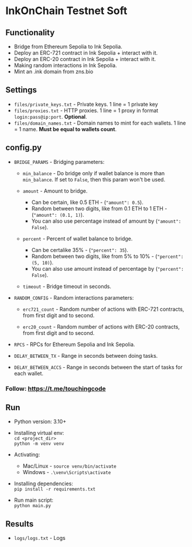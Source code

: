 # InkOnChain Testnet Soft

## Functionality
- Bridge from Ethereum Sepolia to Ink Sepolia.
- Deploy an ERC-721 contract in Ink Sepolia + interact with it.
- Deploy an ERC-20 contract in Ink Sepolia + interact with it.
- Making random interactions in Ink Sepolia.
- Mint an .ink domain from zns.bio

## Settings
- `files/private_keys.txt` - Private keys. 1 line = 1 private key
- `files/proxies.txt` - HTTP proxies. 1 line = 1 proxy in format `login:pass@ip:port`. **Optional**.
- `files/domain_names.txt` - Domain names to mint for each wallets. 1 line = 1 name. **Must be equal to wallets count**. 

## config.py
- `BRIDGE_PARAMS` - Bridging parameters:

    - `min_balance` - Do bridge only if wallet balance is more than `min_balance`. If set to `False`, then this param won't be used.
    
    - `amount` - Amount to bridge. 
        - Can be certain, like 0.5 ETH - (`"amount": 0.5`).
        - Random between two digits, like from 0.1 ETH to 1 ETH - (`"amount": (0.1, 1)`).
        - You can also use percentage instead of amount by (`"amount": False`).
    
    - `percent` - Percent of wallet balance to bridge. 
        - Can be certalike 35% - (`"percent": 35`).
        - Random between two digits, like from 5% to 10% - (`"percent": (5, 10)`).
        - You can also use amount instead of percentage by (`"percent": False`).

    - `timeout` - Bridge timeout in seconds.
- `RANDOM_CONFIG` - Random interactions parameters:
    
    - `erc721_count` - Random number of actions with ERC-721 contracts, from first digit and to second.
    
    - `erc20_count` - Random number of actions with ERC-20 contracts, from first digit and to second.
- `RPCS` - RPCs for Ethereum Sepolia and Ink Sepolia.
- `DELAY_BETWEEN_TX` - Range in seconds between doing tasks.
- `DELAY_BETWEEN_ACCS` - Range in seconds between the start of tasks for each wallet.

### Follow: https://t.me/touchingcode

## Run
- Python version: 3.10+

- Installing virtual env: \
`cd <project_dir>` \
`python -m venv venv`

- Activating: 
    - Mac/Linux - `source venv/bin/activate` 
    - Windows - `.\venv\Scripts\activate` 

- Installing dependencies: \
`pip install -r requirements.txt`

- Run main script: \
`python main.py`

## Results
- `logs/logs.txt` - Logs